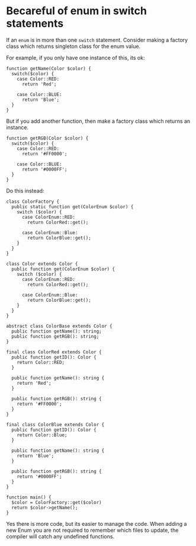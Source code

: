# Becareful of enum in switch statements

If an `enum` is in more than one `switch` statement. Consider making a factory class which returns singleton class for the enum value.

For example, if you only have one instance of this, its ok:

```text
function getName(Color $color) {
  switch($color) {
    case Color::RED:
      return 'Red';

    case Color::BLUE:
      return 'Blue';
  }
}
```

But if you add another function, then make a factory class which returns an instance.

```text
function getRGB(Color $color) {
  switch($color) {
    case Color::RED:
      return '#FF0000';

    case Color::BLUE:
      return '#0000FF';
  }
}
```

Do this instead:

```text
class ColorFactory {
  public static function get(ColorEnum $color) {
    switch ($color) {
      case ColorEnum::RED:
        return ColorRed::get();

      case ColorEnum::Blue:
        return ColorBlue::get();
    }
  }
}

class Color extends Color {
  public function get(ColorEnum $color) {
    switch ($color) {
      case ColorEnum::RED:
        return ColorRed::get();

      case ColorEnum::Blue:
        return ColorBlue::get();
    }
  }
}

abstract class ColorBase extends Color {
  public function getName(): string;
  public function getRGB(): string;
}

final class ColorRed extends Color {
  public function getID(): Color {
    return Color::RED;
  }

  public function getName(): string {
    return 'Red';
  }

  public function getRGB(): string {
    return '#FF0000';
  }
}

final class ColorBlue extends Color {
  public function getID(): Color {
    return Color::Blue;
  }

  public function getName(): string {
    return 'Blue';
  }

  public function getRGB(): string {
    return '#0000FF';
  }
}

function main() {
  $color = ColorFactory::get($color)
  return $color->getName();
}
```

Yes there is more code, but its easier to manage the code. When adding a new Enum you are not required to remember which files to update, the compiler will catch any undefined functions.

